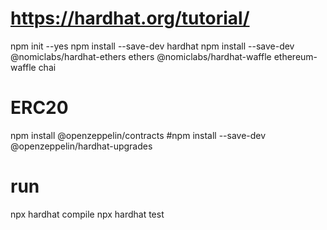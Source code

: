 
# https://hardhat.org/tutorial/
npm init --yes
npm install --save-dev hardhat
npm install --save-dev @nomiclabs/hardhat-ethers ethers @nomiclabs/hardhat-waffle ethereum-waffle chai

# ERC20
npm install @openzeppelin/contracts
#npm install --save-dev @openzeppelin/hardhat-upgrades

# run
npx hardhat compile
npx hardhat test

